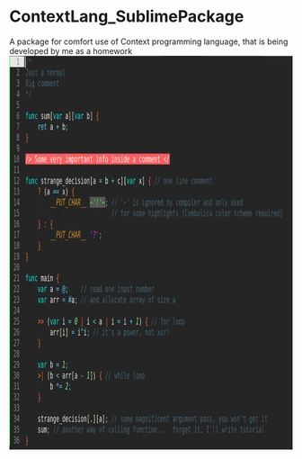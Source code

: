 # ContextLang_SublimePackage
A package for comfort use of Context programming language, that is being developed by me as a homework
<img src="showcase/showcase.png" alt="small prog example" height="700">
